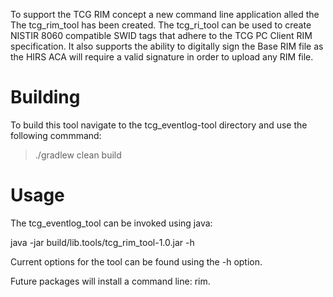 To support the TCG RIM concept a new command line application alled the The tcg_rim_tool has been created. 
The tcg_ri_tool can be used to create NISTIR 8060 compatible SWID tags that adhere to the TCG PC Client RIM specification.
It also supports the ability to digitally sign the Base RIM file as the HIRS ACA will require a valid signature in order to
upload any RIM file.

# Building
To build this tool navigate to the tcg_eventlog-tool directory and use the following commmand: 
> ./gradlew clean build

# Usage
The tcg_eventlog_tool can be invoked using java:

java -jar build/lib.tools/tcg_rim_tool-1.0.jar -h

Current options for the tool can be found using the -h option.

Future packages will install a command line: rim.
